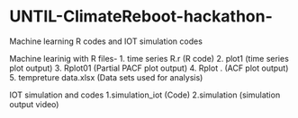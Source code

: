 # UNTIL-ClimateReboot-hackathon-
Machine learning R codes and IOT simulation codes



Machine learinig with R files- 
                   1. time series R.r (R code)
                   2. plot1  (time series plot output)
                   3. Rplot01  (Partial PACF plot output)
                   4. Rplot . (ACF plot output)
                   5. tempreture data.xlsx (Data sets used for analysis)
                   
IOT simulation and codes
                   1.simulation_iot (Code)
                   2.simulation (simulation output video)
